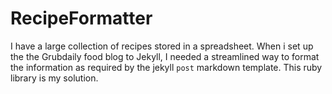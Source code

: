 # RecipeFormatter

I have a large collection of recipes stored in a spreadsheet. When i set up the the Grubdaily food blog to Jekyll, I needed a streamlined way to format the information as required by the jekyll `post` markdown template. This ruby library is my solution.

